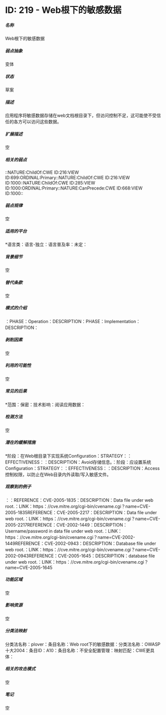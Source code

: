 # ID: 219 - Web根下的敏感数据
<h5>名称</h5>Web根下的敏感数据
<h5>弱点抽象</h5>变体
<h5>状态</h5>草案
<h5>描述</h5>应用程序将敏感数据存储在web文档根目录下，但访问控制不足，这可能使不受信任的各方可以访问这些数据。
<h5>扩展描述</h5>空
<h5>相关的弱点</h5>::NATURE:ChildOf:CWE ID:216:VIEW ID:699:ORDINAL:Primary::NATURE:ChildOf:CWE ID:216:VIEW ID:1000::NATURE:ChildOf:CWE ID:285:VIEW ID:1000:ORDINAL:Primary::NATURE:CanPrecede:CWE ID:668:VIEW ID:1000::
<h5>弱点规律</h5>空
<h5>适用的平台</h5>*语言类：语言-独立：语言普及率：未定：
<h5>背景细节</h5>空
<h5>替代条款</h5>空
<h5>模式的介绍</h5>：PHASE：Operation：DESCRIPTION：PHASE：Implementation：DESCRIPTION：
<h5>剥削因素</h5>空
<h5>利用的可能性</h5>空
<h5>常见的后果</h5>*范围：保密：技术影响：阅读应用数据：
<h5>检测方法</h5>空
<h5>潜在的缓解措施</h5>*阶段：在Web根目录下实现系统Configuration：STRATEGY：：EFFECTIVENESS：：DESCRIPTION：Avoid存储信息。：阶段：应设置系统Configuration：STRATEGY：：EFFECTIVENESS：：DESCRIPTION：Access控制权限，以防止在Web目录内外读取/写入敏感文件。
<h5>观察到的例子</h5>：：REFERENCE：CVE-2005-1835：DESCRIPTION：Data file under web root.：LINK：https：//cve.mitre.org/cgi-bin/cvename.cgi？name=CVE-2005-1835REFERENCE：CVE-2005-2217：DESCRIPTION：Data file under web root.：LINK：https：//cve.mitre.org/cgi-bin/cvename.cgi？name=CVE-2005-2217REFERENCE：CVE-2002-1449：DESCRIPTION：Username/password in data file under web root.：LINK：https：//cve.mitre.org/cgi-bin/cvename.cgi？name=CVE-2002-1449REFERENCE：CVE-2002-0943：DESCRIPTION：Database file under web root.：LINK：https：//cve.mitre.org/cgi-bin/cvename.cgi？name=CVE-2002-0943REFERENCE：CVE-2005-1645：DESCRIPTION：database file under web root.：LINK：https：//cve.mitre.org/cgi-bin/cvename.cgi？name=CVE-2005-1645
<h5>功能区域</h5>空
<h5>影响资源</h5>空
<h5>分类法映射</h5>分类法名称：plover：条目名称：Web root下的敏感数据：分类法名称：OWASP十大2004：条目ID：A10：条目名称：不安全配置管理：映射匹配：CWE更具体：
<h5>相关的攻击模式</h5>空
<h5>笔记</h5>空

